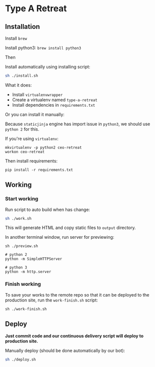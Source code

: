 # Type A Retreat

## Installation

Install `brew` 

Install python3: `brew install python3`

Then

Install automatically using installing script:

```bash
sh ./install.sh
```

What it does:

- Install `virtualenvwrapper`
- Create a virtualenv named `type-a-retreat`
- Install dependencies in `requirements.txt`

Or you can install it manually:

Because `staticjinja` engine has import issue in `python3`, we should use `python 2` for this.

If you're using `virtualenv`:

```
mkvirtualenv -p python2 ceo-retreat
workon ceo-retreat
```

Then install requirements:

```
pip install -r requirements.txt
```

## Working

### Start working

Run script to auto build when has change:

```bash
sh ./work.sh
```

This will generate HTML and copy static files to `output` directory.

In another terminal window, run server for previewing:

```
sh ./preview.sh
```


```
# python 2
python -m SimpleHTTPServer

# python 3
python -m http.server
```

### Finish working

To save your works to the remote repo so that it can be deployed to the production site, run the `work-finish.sh` script:

```
sh ./work-finish.sh
```

## Deploy

**Just commit code and our continuous delivery script will deploy to production site.**

Manually deploy (should be done automatically by our bot):

```bash
sh ./deploy.sh
```
